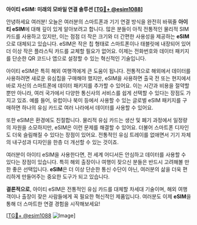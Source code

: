 **아이티 eSIM: 미래의 모바일 연결 솔루션 [[TG💪+ @esim1088](https://t.me/s/esim1088)]**

안녕하세요 여러분! 오늘은 여러분의 스마트폰과 기기 연결 방식을 완전히 바꿔줄 **아이티 eSIM**에 대해 깊이 있게 알아보려고 합니다. 많은 분들이 아직 전통적인 물리적 SIM 카드를 사용하고 있지만, 이는 점점 더 작은 크기와 더 간편한 사용성을 제공하는 **eSIM**으로 대체되고 있습니다. eSIM은 작은 칩 형태로 스마트폰이나 태블릿에 내장되어 있어 더 이상 작은 플라스틱 카드를 교체할 필요가 없어요. 이제는 전화번호와 데이터 패키지를 단순한 QR 코드나 앱으로 설정할 수 있는 혁신적인 기술입니다.

아이티 eSIM은 특히 해외 여행객에게 큰 도움이 됩니다. 전통적으로 해외에서 데이터를 사용하려면 새로운 유심칩을 구매해야 했지만, eSIM을 사용하면 출국 전 또는 현지에서 바로 자신의 스마트폰에 데이터 패키지를 추가할 수 있어요. 이는 시간과 비용을 절약할 뿐만 아니라, 여러 국가에서 다양한 통신사의 서비스를 쉽게 선택할 수 있다는 장점도 가지고 있죠. 예를 들어, 유럽이나 북미 등에서 사용할 수 있는 글로벌 eSIM 패키지를 구매하면 하나의 유심 카드로 여러 나라에서 데이터를 사용할 수 있어요.

또한 eSIM은 환경에도 친절합니다. 물리적 유심 카드는 생산 및 폐기 과정에서 일정량의 자원을 소모하지만, eSIM은 이런 문제를 해결할 수 있어요. 더불어 스마트폰 디자인도 더욱 슬림해질 수 있다는 장점이 있어요. 전통적인 유심 트레이를 없애면서 기기 자체의 내구성과 디자인을 한층 더 개선할 수 있는 것이죠.

여러분이 아이티 eSIM을 사용한다면, 전 세계 어디서든 안심하고 데이터를 사용할 수 있다는 장점이 있습니다. 특히 해외 출장이나 여행이 잦으신 분들은 반드시 고려해볼 만한 좋은 선택입니다. **eSIM**은 더 이상 단순한 통신 수단이 아닌, 여러분의 삶을 더욱 편리하게 만들어주는 중요한 도구가 되고 있습니다.

**결론적으로**, 아이티 eSIM은 전통적인 유심 카드를 대체할 차세대 기술이며, 해외 여행객이나 출장이 잦은 사람들에게 꼭 필요한 혁신적인 제품입니다. 여러분도 이제 **eSIM**을 통해 더 스마트한 연결 경험을 시작해보세요! 

[[TG💪+ @esim1088](https://t.me/s/esim1088) ![Image](https://i.postimg.cc/Y0z9fWf4/image.png)]